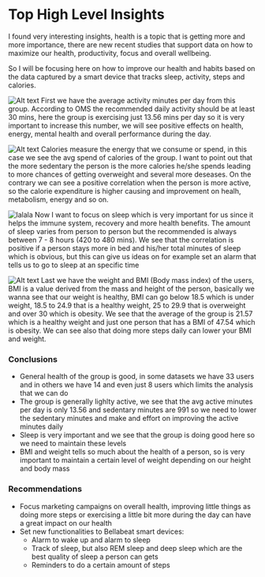 # Top High Level Insights 

I found very interesting insights, health is a topic that is getting more and more importance, there are new recent studies that support data on how to maximize our health, productivity, focus and overall wellbeing. 

So I will be focusing here on how to improve our health and habits based on the data captured by a smart device that tracks sleep, activity, steps and calories.


![Alt text](image-1.png)
First we have the average activity minutes per day from this group. According to OMS the recommended daily activity should be at least 30 mins, here the group is exercising just 13.56 mins per day so it is very important to increase this number, we will see positive effects on health, energy, mental health and overall performance during the day. 

![Alt text](image-2.png)
Calories measure the energy that we consume or spend, in this case we see the avg spend of calories of the group. I want to point out that the more sedentary the person is the more calories he/she spends leading to more chances of getting overweight and several more deseases. On the contrary we can see a positive correlation when the person is more active, so the calorie expenditure is higher causing and improvement on healh, metabolism, energy and so on.

![lalala](image-3.png)
Now I want to focus on sleep which is very important for us since it helps the immune system, recovery and more health benefits. The amount of sleep varies from person to person but the recommended is always between 7 - 8 hours (420 to 480 mins). We see that the correlation is positive if a person stays more in bed and his/her total minutes of sleep which is obvious, but this can give us ideas on for example set an alarm that tells us to go to sleep at an specific time

![Alt text](image-4.png)
Last we have the weight and BMI (Body mass index) of the users, BMI is a value derived from the mass and height of the person, basically we wanna see that our weight is healthy, BMI can go below 18.5 which is under weight, 18.5 to 24.9 that is a healthy weight, 25 to 29.9 that is overweight and over 30 which is obesity. We see that the average of the group is 21.57 which is a healthy weight and just one person that has a BMI of 47.54 which is obesity. We can see also that doing more steps daily can lower your BMI and weight. 

### Conclusions 

- General health of the group is good, in some datasets we have 33 users and in others we have 14 and even just 8 users which limits the analysis that we can do
- The group is generally lighlty active, we see that the avg active minutes per day is only 13.56 and sedentary minutes are 991 so we need to lower the sedentary minutes and make and effort on improving the active minutes daily
- Sleep is very important and we see that the group is doing good here so we need to maintain these levels
- BMI and weight tells so much about the health of a person, so is very important to maintain a certain level of weight depending on our height and body mass

### Recommendations 

- Focus marketing campaigns on overall health, improving little things as doing more steps or exercising a little bit more during the day can have a great impact on our health
- Set new functionalities to Bellabeat smart devices:
    - Alarm to wake up and alarm to sleep
    - Track of sleep, but also REM sleep and deep sleep which are the best quality of sleep a person can gets
    - Reminders to do a certain amount of steps